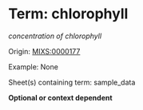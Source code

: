 # Term: chlorophyll

*concentration of chlorophyll*

Origin: [MIXS:0000177](https://w3id.org/mixs/0000177)

Example: None

Sheet(s) containing term: sample_data

**Optional or context dependent**